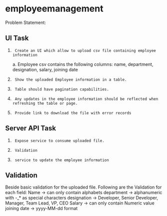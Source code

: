 # employeemanagement
Problem Statement:
 
UI Task
--------------------------------------------------------------------------------------------------------------------
1.      Create an UI which allow to upload csv file containing employee information
    a.      Employee csv contains the following columns: name, department, designation, salary, joining date
2.      Show the uploaded Employee information in a table.
3.      Table should have pagination capabilities.
4.      Any updates in the employee information should be reflected when refreshing the table or page.
5.      Provide link to download the file with error records

 
Server API Task
--------------------------------------------------------------------------------------------------------------------
1.      Expose service to consume uploaded file.
2.      Validation
3.      service to update the employee information

Validation
--------------------------------------------------------------------------------------------------------------------
Beside basic validation for the uploaded file.
Following are the Validation for each field:
Name -> can only contain alphabets
department -> alphanumeric with -_* as special characters
designation -> Developer, Senior Developer, Manager, Team Lead, VP, CEO
Salary -> can only contain Numeric value
joining date -> yyyy-MM-dd format
 
